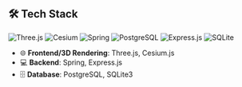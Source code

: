 ## 🛠️ Tech Stack

![Three.js](https://img.shields.io/badge/Three.js-000000?style=flat-square&logo=three.js&logoColor=white) 
![Cesium](https://img.shields.io/badge/Cesium-00599C?style=flat-square&logo=cesium&logoColor=white) 
![Spring](https://img.shields.io/badge/Spring-6DB33F?style=flat-square&logo=spring&logoColor=white) 
![PostgreSQL](https://img.shields.io/badge/PostgreSQL-336791?style=flat-square&logo=postgresql&logoColor=white) 
![Express.js](https://img.shields.io/badge/Express.js-000000?style=flat-square&logo=express&logoColor=white)
![SQLite](https://img.shields.io/badge/SQLite-003B57?style=flat-square&logo=sqlite&logoColor=white)


- 🌐 **Frontend/3D Rendering**: Three.js, Cesium.js
- 💻 **Backend**: Spring, Express.js
- 🗄️ **Database**: PostgreSQL, SQLite3
